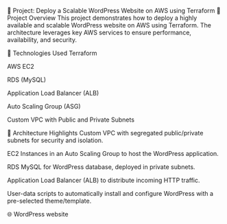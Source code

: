 🚀 Project: Deploy a Scalable WordPress Website on AWS using Terraform
📌 Project Overview
This project demonstrates how to deploy a highly available and scalable WordPress website on AWS using Terraform. The architecture leverages key AWS services to ensure performance, availability, and security.

🔧 Technologies Used
Terraform

AWS EC2

RDS (MySQL)

Application Load Balancer (ALB)

Auto Scaling Group (ASG)

Custom VPC with Public and Private Subnets

🧱 Architecture Highlights
Custom VPC with segregated public/private subnets for security and isolation.

EC2 Instances in an Auto Scaling Group to host the WordPress application.

RDS MySQL for WordPress database, deployed in private subnets.

Application Load Balancer (ALB) to distribute incoming HTTP traffic.

User-data scripts to automatically install and configure WordPress with a pre-selected theme/template.

🌐 WordPress website
